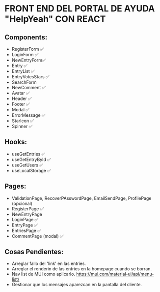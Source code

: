 # FRONT END DEL PORTAL DE AYUDA "HelpYeah" CON REACT

## Components:

- RegisterForm ✅
- LoginForm ✅
- NewEntryForm✅
- Entry ✅
- EntryList ✅
- EntryVotesStars ✅
- SearchForm
- NewComment ✅
- Avatar ✅
- Header ✅
- Footer ✅
- Modal ✅
- ErrorMessage ✅
- StarIcon ✅
- Spinner ✅

## Hooks:

- useGetEntries ✅
- useGetEntryById ✅
- useGetUsers ✅
- useLocalStorage ✅

## Pages:

- ValidationPage, RecoverPAsswordPage, EmailSendPage, ProfilePage (opcional)
- RegisterPage ✅
- NewEntryPage
- LoginPage ✅
- EntryPage ✅
- EntriesPage ✅
- CommentPage (modal) ✅

## Cosas Pendientes:

- Arreglar fallo del 'link' en las entries.
- Arreglar el renderin de las entries en la homepage cuando se borran.
- Nav list de MUI como aplicarlo. https://mui.com/material-ui/api/menu-list/
- Gestionar que los mensajes aparezcan en la pantalla del cliente.

